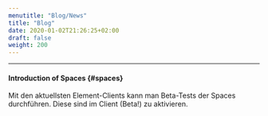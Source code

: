 ```yaml
---
menutitle: "Blog/News"
title: "Blog"
date: 2020-01-02T21:26:25+02:00
draft: false
weight: 200
---
```



***
#### Introduction of Spaces {#spaces}

Mit den aktuellsten Element-Clients kann man Beta-Tests der Spaces durchführen. Diese sind im Client (Beta!) zu aktivieren.
